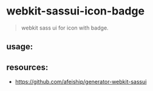 # webkit-sassui-icon-badge
> webkit sass ui for icon with badge.

## usage:

## resources:
+ https://github.com/afeiship/generator-webkit-sassui
